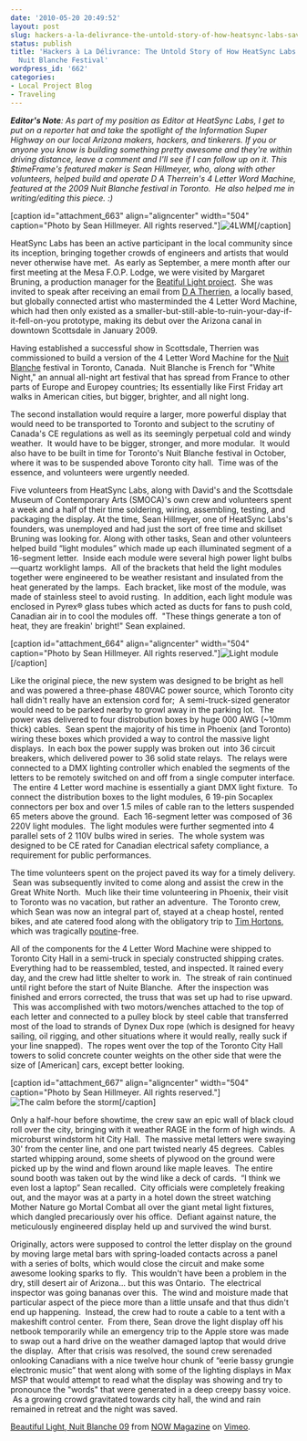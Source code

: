 ```yaml
---
date: '2010-05-20 20:49:52'
layout: post
slug: hackers-a-la-delivrance-the-untold-story-of-how-heatsync-labs-saved-torontos-nuit-blanche-festival
status: publish
title: 'Hackers à La Délivrance: The Untold Story of How HeatSync Labs Saved Toronto''s
  Nuit Blanche Festival'
wordpress_id: '662'
categories:
- Local Project Blog
- Traveling
---
```


**_Editor's Note_**_: As part of my position as Editor at HeatSync Labs, I get to put on a reporter hat and take the spotlight of the Information Super Highway on our local Arizona makers, hackers, and tinkerers. If you or anyone you know is building something pretty awesome and they're within driving distance, leave a comment and I'll see if I can follow up on it. This $timeFrame's featured maker is Sean Hillmeyer, who, along with other volunteers, helped build and operate D A Therrein's 4 Letter Word Machine, featured at the 2009 Nuit Blanche festival in Toronto.  He also helped me in writing/editing this piece. :)_

[caption id="attachment_663" align="aligncenter" width="504" caption="Photo by Sean Hillmeyer. All rights reserved."]![4LWM](http://www.heatsynclabs.org/wp-content/uploads/2010/05/DSC_8132.jpg)[/caption]

HeatSync Labs has been an active participant in the local community since its inception, bringing together crowds of engineers and artists that would never otherwise have met.  As early as September, a mere month after our first meeting at the Mesa F.O.P. Lodge, we were visited by Margaret Bruning, a production manager for the [Beatiful Light project](http://beautifullight.org/).  She was invited to speak after receiving an email from [D A Therrien](http://beautifullight.org/about), a locally based, but globally connected artist who masterminded the 4 Letter Word Machine, which had then only existed as a smaller-but-still-able-to-ruin-your-day-if-it-fell-on-you prototype, making its debut over the Arizona canal in downtown Scottsdale in January 2009.

Having established a successful show in Scottsdale, Therrien was commissioned to build a version of the 4 Letter Word Machine for the [Nuit Blanche](http://en.wikipedia.org/wiki/Nuit_Blanche) festival in Toronto, Canada.  Nuit Blanche is French for "White Night," an annual all-night art festival that has spread from France to other parts of Europe and Europey countries; Its essentially like First Friday art walks in American cities, but bigger, brighter, and all night long.

The second installation would require a larger, more powerful display that would need to be transported to Toronto and subject to the scrutiny of Canada's CE regulations as well as its seemingly perpetual cold and windy weather.  It would have to be bigger, stronger, and more modular.  It would also have to be built in time for Toronto's Nuit Blanche festival in October, where it was to be suspended above Toronto city hall.  Time was of the essence, and volunteers were urgently needed.


Five volunteers from HeatSync Labs, along with David's and the Scottsdale Museum of Contemporary Arts (SMOCA)'s own crew and volunteers spent a week and a half of their time soldering, wiring, assembling, testing, and packaging the display. At the time, Sean Hillmeyer, one of HeatSync Labs's founders, was unemployed and had just the sort of free time and skillset Bruning was looking for. Along with other tasks, Sean and other volunteers helped build “light modules” which made up each illuminated segment of a 16-segment letter.  Inside each module were several high power light bulbs—quartz worklight lamps.  All of the brackets that held the light modules together were engineered to be weather resistant and insulated from the heat generated by the lamps.  Each bracket, like most of the module, was made of stainless steel to avoid rusting.  In addition, each light module was enclosed in Pyrex® glass tubes which acted as ducts for fans to push cold, Canadian air in to cool the modules off.  "These things generate a ton of heat, they are freakin' bright!" Sean explained.

[caption id="attachment_664" align="aligncenter" width="504" caption="Photo by Sean Hillmeyer. All rights reserved."]![Light module](http://www.heatsynclabs.org/wp-content/uploads/2010/05/DSC_8191.jpg)[/caption]

Like the original piece, the new system was designed to be bright as hell and was powered a three-phase 480VAC power source, which Toronto city hall didn't really have an extension cord for;  A semi-truck-sized generator would need to be parked nearby to growl away in the parking lot.  The power was delivered to four distrobution boxes by huge 000 AWG (~10mm thick) cables.  Sean spent the majority of his time in Phoenix (and Toronto) wiring these boxes which provided a way to control the massive light displays.  In each box the power supply was broken out  into 36 circuit breakers, which delivered power to 36 solid state relays.  The relays were connected to a DMX lighting controller which enabled the segments of the letters to be remotely switched on and off from a single computer interface.  The entire 4 Letter word machine is essentially a giant DMX light fixture.  To connect the distribution boxes to the light modules, 6 19-pin Socaplex connectors per box and over 1.5 miles of cable ran to the letters suspended 65 meters above the ground.  Each 16-segment letter was composed of 36 220V light modules.  The light modules were further segmented into 4 parallel sets of 2 110V bulbs wired in series.  The whole system was designed to be CE rated for Canadian electrical safety compliance, a requirement for public performances.

The time volunteers spent on the project paved its way for a timely delivery.  Sean was subsequently invited to come along and assist the crew in the Great White North.  Much like their time volunteering in Phoenix, their visit to Toronto was no vacation, but rather an adventure.  The Toronto crew, which Sean was now an integral part of, stayed at a cheap hostel, rented bikes, and ate catered food along with the obligatory trip to [Tim Hortons](http://www.timhortons.com/ca/en/index.html), which was tragically [poutine](http://en.wikipedia.org/wiki/Poutine)-free.

All of the components for the 4 Letter Word Machine were shipped to Toronto City Hall in a semi-truck in specialy constructed shipping crates. Everything had to be reassembled, tested, and inspected.  It rained every day, and the crew had little shelter to work in.  The streak of rain continued until right before the start of Nuite Blanche.  After the inspection was finished and errors corrected, the truss that was set up had to rise upward.  This was accomplished with two motors/wenches attached to the top of each letter and connected to a pulley block by steel cable that transferred most of the load to strands of Dynex Dux rope (which is designed for heavy sailing, oil rigging, and other situations where it would really, really suck if your line snapped).  The ropes went over the top of the Toronto City Hall towers to solid concrete counter weights on the other side that were the size of [American] cars, except better looking.

[caption id="attachment_667" align="aligncenter" width="504" caption="Photo by Sean Hillmeyer. All rights reserved."]![The calm before the storm](http://www.heatsynclabs.org/wp-content/uploads/2010/05/DSC_8241.jpg)[/caption]

Only a half-hour before showtime, the crew saw an epic wall of black cloud roll over the city, bringing with it weather RAGE in the form of high winds.  A microburst windstorm hit City Hall.  The massive metal letters were swaying 30' from the center line, and one part twisted nearly 45 degrees.  Cables started whipping around, some sheets of plywood on the ground were picked up by the wind and flown around like maple leaves.  The entire sound booth was taken out by the wind like a deck of cards.  “I think we even lost a laptop” Sean recalled.  City officials were completely freaking out, and the mayor was at a party in a hotel down the street watching Mother Nature go Mortal Combat all over the giant metal light fixtures, which dangled precariously over his office.  Defiant against nature, the meticulously engineered display held up and survived the wind burst.

Originally, actors were supposed to control the letter display on the ground by moving large metal bars with spring-loaded contacts across a panel with a series of bolts, which would close the circuit and make some awesome looking sparks to fly.  This wouldn't have been a problem in the dry, still desert air of Arizona... but this was Ontario.  The electrical inspector was going bananas over this.  The wind and moisture made that particular aspect of the piece more than a little unsafe and that thus didn't end up happening.  Instead, the crew had to route a cable to a tent with a makeshift control center.  From there, Sean drove the light display off his netbook temporarily while an emergency trip to the Apple store was made to swap out a hard drive on the weather damaged laptop that would drive the display.  After that crisis was resolved, the sound crew serenaded onlooking Canadians with a nice twelve hour chunk of “eerie bassy grungie electronic music” that went along with some of the lighting displays in Max MSP that would attempt to read what the display was showing and try to pronounce the "words" that were generated in a deep creepy bassy voice.  As a growing crowd gravitated towards city hall, the wind and rain remained in retreat and the night was saved.





[Beautiful Light, Nuit Blanche 09](http://vimeo.com/6935118) from [NOW Magazine](http://vimeo.com/now) on [Vimeo](http://vimeo.com).
